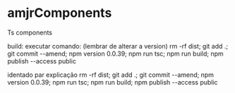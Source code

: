 # amjrComponents
Ts components

build: executar comando: (lembrar de alterar a version)
rm -rf dist; git add .; git commit --amend; npm version 0.0.39; npm run tsc; npm run build; npm publish --access public


identado par explicação
rm -rf dist;
git add .;
git commit --amend;
npm version 0.0.39;
npm run tsc;
npm run build;
npm publish --access public
